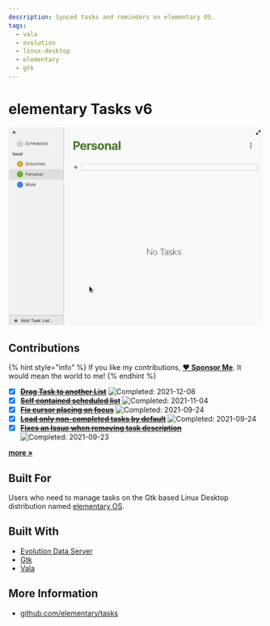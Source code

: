 ```yaml
---
description: Synced tasks and reminders on elementary OS.
tags:
  - vala
  - evolution
  - linux-desktop
  - elementary
  - gtk
---
```


# elementary Tasks v6

![elementary Tasks](../../.gitbook/assets/elementary-tasks-drag-and-drop.png)

## Contributions

{% hint style="info" %}
If you like my contributions, [**❤️ Sponsor Me**](https://github.com/sponsors/marbetschar). It would mean the world to me!
{% endhint %}

* [x] [~~**Drag Task to another List**~~](https://github.com/elementary/tasks/pull/296) ![Completed: 2021-12-08](https://img.shields.io/badge/completed-2021--12--08-lightgrey?style=social)
* [x] [~~**Self contained scheduled list**~~](https://github.com/elementary/tasks/pull/292) ![Completed: 2021-11-04](https://img.shields.io/badge/completed-2021--11--04-lightgrey?style=social)
* [x] [~~**Fix cursor placing on focus**~~](https://github.com/elementary/tasks/pull/293) ![Completed: 2021-09-24](https://img.shields.io/badge/completed-2021--09--24-lightgrey?style=social)
* [x] [~~**Load only non-completed tasks by default**~~](https://github.com/elementary/tasks/pull/295) ![Completed: 2021-09-24](https://img.shields.io/badge/completed-2021--09--24-lightgrey?style=social)
* [x] [~~**Fixes an Issue when removing task description**~~](https://github.com/elementary/tasks/pull/286) ![Completed: 2021-09-23](https://img.shields.io/badge/completed-2021--09--23-lightgrey?style=social)

[**more »**](../../contributions.md#elementary-tasks)

## Built For

Users who need to manage tasks on the Gtk based Linux Desktop distribution named [elementary OS](https://elementary.io/).

## Built With

* [Evolution Data Server](https://gitlab.gnome.org/GNOME/evolution-data-server)
* [Gtk](https://www.gtk.org/)
* [Vala](https://wiki.gnome.org/Projects/Vala/Tutorial)

## More Information

* [github.com/elementary/tasks](https://github.com/elementary/tasks/)

